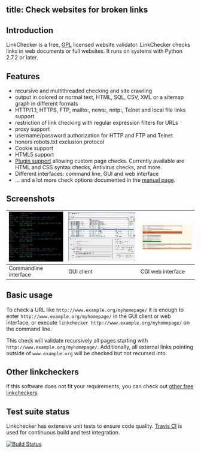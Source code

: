 title: Check websites for broken links
---

Introduction
-------------
LinkChecker is a free, [GPL](http://www.gnu.org/licenses/gpl-2.0.html)
licensed website validator.
LinkChecker checks links in web documents or full websites.
It runs on systems with Python 2.7.2 or later.

Features
---------

- recursive and multithreaded checking and site crawling
- output in colored or normal text, HTML, SQL, CSV, XML or a sitemap
  graph in different formats
- HTTP/1.1, HTTPS, FTP, mailto:, news:, nntp:, Telnet and local file
  links support
- restriction of link checking with regular expression filters for URLs
- proxy support
- username/password authorization for HTTP and FTP and Telnet
- honors robots.txt exclusion protocol
- Cookie support
- HTML5 support
- [Plugin support](plugins.html)
  allowing custom page checks. Currently available are 
  HTML and CSS syntax checks, Antivirus checks, and more.
- Different interfaces: command line, GUI and web interface
- ... and a lot more check options documented in the
  [manual page](man1/linkchecker.1.html).


Screenshots
------------

[![CLI screenshot](images/shot1_thumb.jpg)](images/shot1.png) | [![GUI screenshot](images/shot2_thumb.jpg)](images/shot2.png) | [![CGI screenshot](images/shot3_thumb.jpg)](images/shot3.png)
--------------------------------------------------------------|---------------------------------------------------------------|--------------------------------------------------------------
Commandline interface                                         | GUI client                                                    | CGI web interface

Basic usage
------------
To check a URL like `http://www.example.org/myhomepage/` it is enough to
enter `http://www.example.org/myhomepage/` in the GUI client or
web interface, or execute
`linkchecker http://www.example.org/myhomepage/` on the command line.

This check will validate recursively all pages starting with
`http://www.example.org/myhomepage/`. Additionally, all external links
pointing outside of `www.example.org` will be checked but not recursed
into.

Other linkcheckers
-------------------
If this software does not fit your requirements, you can check out
[other free linkcheckers](other.html).


Test suite status
------------------
Linkchecker has extensive unit tests to ensure code quality.
[Travis CI](https://travis-ci.org/) is used for continuous build
and test integration.

[![Build Status](https://travis-ci.org/wummel/linkchecker.png)](https://travis-ci.org/wummel/linkchecker)
